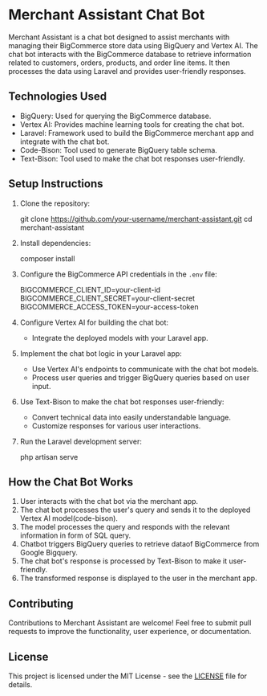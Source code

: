 # Merchant Assistant Chat Bot

Merchant Assistant is a chat bot designed to assist merchants with managing their BigCommerce store data using BigQuery and Vertex AI. The chat bot interacts with the BigCommerce database to retrieve information related to customers, orders, products, and order line items. It then processes the data using Laravel and provides user-friendly responses.

## Technologies Used

- BigQuery: Used for querying the BigCommerce database.
- Vertex AI: Provides machine learning tools for creating the chat bot.
- Laravel: Framework used to build the BigCommerce merchant app and integrate with the chat bot.
- Code-Bison: Tool used to generate BigQuery table schema.
- Text-Bison: Tool used to make the chat bot responses user-friendly.

## Setup Instructions

1. Clone the repository:

   
   git clone https://github.com/your-username/merchant-assistant.git
   cd merchant-assistant
   

2. Install dependencies:

   
   composer install
   

3. Configure the BigCommerce API credentials in the `.env` file:

   
   BIGCOMMERCE_CLIENT_ID=your-client-id
   BIGCOMMERCE_CLIENT_SECRET=your-client-secret
   BIGCOMMERCE_ACCESS_TOKEN=your-access-token
   

5. Configure Vertex AI for building the chat bot:

   - Integrate the deployed models with your Laravel app.

6. Implement the chat bot logic in your Laravel app:

   - Use Vertex AI's endpoints to communicate with the chat bot models.
   - Process user queries and trigger BigQuery queries based on user input.

7. Use Text-Bison to make the chat bot responses user-friendly:

   - Convert technical data into easily understandable language.
   - Customize responses for various user interactions.

8. Run the Laravel development server:

   
   php artisan serve
   

## How the Chat Bot Works

1. User interacts with the chat bot via the merchant app.
2. The chat bot processes the user's query and sends it to the deployed Vertex AI model(code-bison).
3. The model processes the query and responds with the relevant information in form of SQL query.
4. Chatbot triggers BigQuery queries to retrieve dataof BigCommerce from Google Bigquery.
5. The chat bot's response is processed by Text-Bison to make it user-friendly.
6. The transformed response is displayed to the user in the merchant app.

## Contributing

Contributions to Merchant Assistant are welcome! Feel free to submit pull requests to improve the functionality, user experience, or documentation.

## License

This project is licensed under the MIT License - see the [LICENSE](LICENSE) file for details.